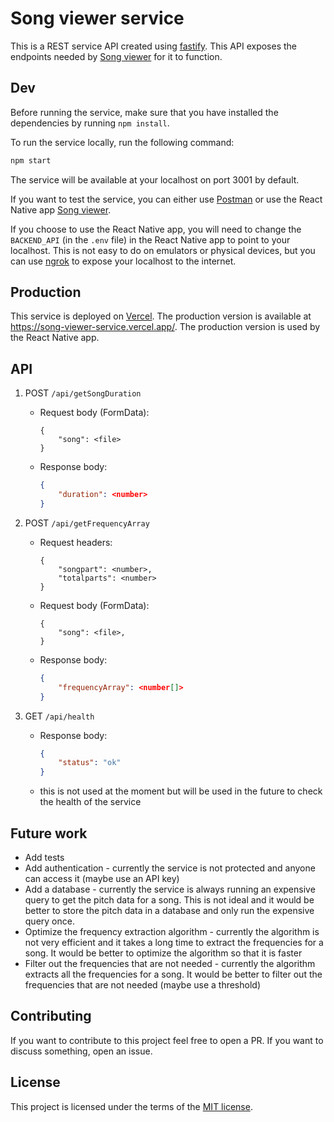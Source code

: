 # Song viewer service

This is a REST service API created using [fastify](https://github.com/fastify). This API exposes the endpoints needed by [Song viewer](https://github.com/lasmil/song-viewer) for it to function. 

## Dev

Before running the service, make sure that you have installed the dependencies by running `npm install`.

To run the service locally, run the following command:

```bash
npm start
```

The service will be available at your localhost on port 3001 by default.

If you want to test the service, you can either use [Postman](https://www.postman.com/) or use the React Native app [Song viewer](https://github.com/lasmil/song-viewer).

If you choose to use the React Native app, you will need to change the `BACKEND_API` (in the `.env` file) in the React Native app to point to your localhost. This is not easy to do on emulators or physical devices, but you can use [ngrok](https://ngrok.com/) to expose your localhost to the internet.

## Production

This service is deployed on [Vercel](https://vercel.com). The production version is available at https://song-viewer-service.vercel.app/. The production version is used by the React Native app.

## API
1. POST `/api/getSongDuration`
    - Request body (FormData):
        ```
        {
            "song": <file>
        }
        ```
    - Response body:
        ```JSON
        {
            "duration": <number>
        }
        ```

2. POST `/api/getFrequencyArray`
    - Request headers:
        ```
        {
            "songpart": <number>,
            "totalparts": <number>
        }
        ```
    - Request body (FormData):
        ```
        {
            "song": <file>,
        }
        ```
    - Response body:
        ```JSON
        {
            "frequencyArray": <number[]>
        }
        ```

3. GET `/api/health`
    - Response body:
        ```JSON
        {
            "status": "ok"
        }
        ```
    - this is not used at the moment but will be used in the future to check the health of the service

## Future work

- Add tests
- Add authentication - currently the service is not protected and anyone can access it (maybe use an API key)
- Add a database - currently the service is always running an expensive query to get the pitch data for a song. This is not ideal and it would be better to store the pitch data in a database and only run the expensive query once.
- Optimize the frequency extraction algorithm - currently the algorithm is not very efficient and it takes a long time to extract the frequencies for a song. It would be better to optimize the algorithm so that it is faster
- Filter out the frequencies that are not needed - currently the algorithm extracts all the frequencies for a song. It would be better to filter out the frequencies that are not needed (maybe use a threshold)


## Contributing

If you want to contribute to this project feel free to open a PR. If you want to discuss something, open an issue.

## License

This project is licensed under the terms of the [MIT license](https://mit-license.org/).
